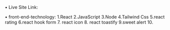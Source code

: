 • Live Site Link: 

• front-end-technology:
1.React
2.JavaScript
3.Node
4.Tailwind Css
5.react rating
6.react hook form
7. react icon
8. react toastify
9.sweet alert
10.
